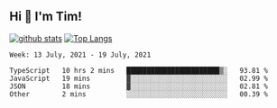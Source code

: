 ## Hi 👋 I'm Tim!
  
  [![github stats](https://github-readme-stats.vercel.app/api?username=thostetler&theme=dracula&count_private=true&show_icons=true)](https://github.com/thostetler/github-readme-stats)
  [![Top Langs](https://github-readme-stats.vercel.app/api/top-langs/?username=thostetler&layout=compact&count_private=true&theme=dracula&show_icons=true)](https://github.com/thostetler/github-readme-stats)
 
<!--START_SECTION:waka-->
```text
Week: 13 July, 2021 - 19 July, 2021

TypeScript   10 hrs 2 mins   ███████████████████████▒░   93.81 % 
JavaScript   19 mins         ▓░░░░░░░░░░░░░░░░░░░░░░░░   02.99 % 
JSON         18 mins         ▓░░░░░░░░░░░░░░░░░░░░░░░░   02.81 % 
Other        2 mins          ░░░░░░░░░░░░░░░░░░░░░░░░░   00.39 % 
```
<!--END_SECTION:waka-->
